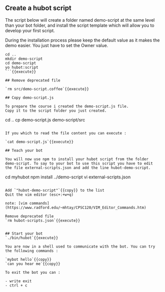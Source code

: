 ## Create a hubot script

The script below will create a folder named demo-script at the same level than your bot folder, and install the script template which will allow you to develop your first script.

During the installation process please keep the default value as it makes the demo easier. You just have to set the Owner value.

```
cd ..
mkdir demo-script
cd demo-script
yo hubot:script
```{{execute}}

## Remove deprecated file

`rm src/demo-script.coffee`{{execute}}

## Copy demo-script.js

To prepare the course i created the demo-script.js file.
Copy it to the script folder you just created.

```
cd ..
cp demo-script.js demo-script/src
```{{execute}}

If you which to read the file content you can execute :

`cat demo-script.js`{{execute}}

## Teach your bot

You will now use npm to install your hubot script from the folder demo-script. To say to your bot to use this script you have to edit the file external-scripts.json and add the line hubot-demo-script.

```
cd myhubot
npm install ../demo-script
vi external-scripts.json
```{{execute}}

Add `"hubot-demo-script"`{{copy}} to the list
Quit the vim editor (esc+:+w+q)

note: [vim commands](https://www.radford.edu/~mhtay/CPSC120/VIM_Editor_Commands.htm)

Remove deprecated file
`rm hubot-scripts.json`{{execute}}


## Start your bot
`./bin/hubot`{{execute}}

You are now in a shell used to communicate with the bot. You can try the following commands :

`mybot hello`{{copy}}
`can you hear me`{{copy}}

To exit the bot you can :

- write exit
- ctrl + c